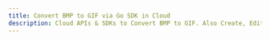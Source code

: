 ---title: Convert BMP to GIF via Go SDK in Clouddescription: Cloud APIs & SDKs to Convert BMP to GIF. Also Create, Edit & Render Microsoft Word & OpenOffice documents in the Cloud.---